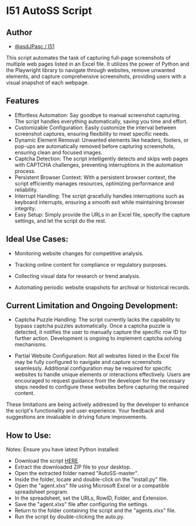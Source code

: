 
# I51 AutoSS Script
## Author

- [@asdJPasc / I51](https://github.com/asdJPasc)

This script automates the task of capturing full-page screenshots of multiple web pages listed in an Excel file. It utilizes the power of Python and the Playwright library to navigate through websites, remove unwanted elements, and capture comprehensive screenshots, providing users with a visual snapshot of each webpage.


## Features

- Effortless Automation: Say goodbye to manual screenshot capturing. The script handles everything automatically, saving you time and effort.
- Customizable Configuration: Easily customize the interval between screenshot captures, ensuring flexibility to meet specific needs.
- Dynamic Element Removal: Unwanted elements like headers, footers, or pop-ups are automatically removed before capturing screenshots, ensuring clean and focused images.
- Captcha Detection: The script intelligently detects and skips web pages with CAPTCHA challenges, preventing interruptions in the automation process.
- Persistent Browser Context: With a persistent browser context, the script efficiently manages resources, optimizing performance and reliability.
- Interrupt Handling: The script gracefully handles interruptions such as keyboard interrupts, ensuring a smooth exit while maintaining browser integrity.
- Easy Setup: Simply provide the URLs in an Excel file, specify the capture settings, and let the script do the rest.


## Ideal Use Cases:
- Monitoring website changes for competitive analysis.

- Tracking online content for compliance or regulatory purposes.

- Collecting visual data for research or trend analysis.

- Automating periodic website snapshots for archival or historical records.
## Current Limitation and Ongoing Development:
- Captcha Puzzle Handling: The script currently lacks the capability to bypass captcha puzzles automatically. Once a captcha puzzle is detected, it notifies the user to manually capture the specific row ID for further action. Development is ongoing to implement captcha solving mechanisms.

- Partial Website Configuration: Not all websites listed in the Excel file may be fully configured to navigate and capture screenshots seamlessly. Additional configuration may be required for specific websites to handle unique elements or interactions effectively. Users are encouraged to request guidance from the developer for the necessary steps needed to configure these websites before capturing the required content.

These limitations are being actively addressed by the developer to enhance the script's functionality and user experience. Your feedback and suggestions are invaluable in driving future improvements.
## How to Use:
Notes: Ensure you have latest Python installed:

- Download the script [HERE](https://github.com/asdJPasc/AutoSS/archive/refs/heads/master.zip)
- Extract the downloaded ZIP file to your desktop.
- Open the extracted folder named "AutoSS-master".
- Inside the folder, locate and double-click on the "install.py" file.
- Open the "agent.xlxs" file using Microsoft Excel or a compatible spreadsheet program.
- In the spreadsheet, set the URLs, RowID, Folder, and Extension.
- Save the "agent.xlxs" file after configuring the settings.
- Return to the folder containing the script and the "agents.xlxs" file.
- Run the script by double-clicking the auto.py.


